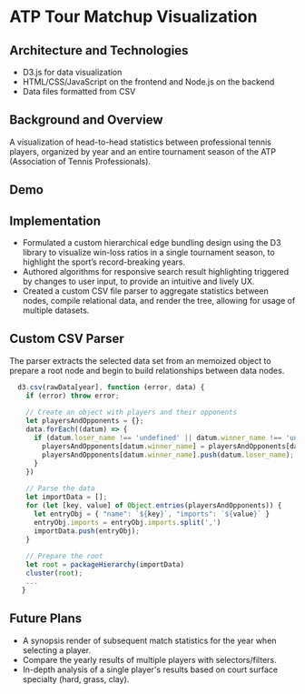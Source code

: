 # ATP Tour Matchup Visualization

## Architecture and Technologies
* D3.js for data visualization
* HTML/CSS/JavaScript on the frontend and Node.js on the backend
* Data files formatted from CSV

## Background and Overview
A visualization of head-to-head statistics between professional tennis players, organized by year and an entire tournament season of the ATP (Association of Tennis Professionals). 

## Demo

## Implementation
- Formulated a custom hierarchical edge bundling design using the D3 library to visualize win-loss ratios in a single tournament season, to highlight the sport’s record-breaking years.
- Authored algorithms for responsive search result highlighting triggered by changes to user input, to provide an intuitive and lively UX.
- Created a custom CSV file parser to aggregate statistics between nodes, compile relational data, and render the tree, allowing for usage of multiple datasets.

## Custom CSV Parser 
The parser extracts the selected data set from an memoized object to prepare a root node and begin to build relationships between data nodes.
```javascript
  d3.csv(rawData[year], function (error, data) {
    if (error) throw error;
  
    // Create an object with players and their opponents
    let playersAndOpponents = {};
    data.forEach((datum) => {
      if (datum.loser_name !== 'undefined' || datum.winner_name !== 'undefined') {
        playersAndOpponents[datum.winner_name] = playersAndOpponents[datum.winner_name] || [];
        playersAndOpponents[datum.winner_name].push(datum.loser_name);
      }
    })
    
    // Parse the data
    let importData = [];
    for (let [key, value] of Object.entries(playersAndOpponents)) {
      let entryObj = { "name": `${key}`, "imports": `${value}` }
      entryObj.imports = entryObj.imports.split(',')
      importData.push(entryObj);
    }
  
    // Prepare the root
    let root = packageHierarchy(importData)
    cluster(root);
    ...
   }
```

## Future Plans 
- A synopsis render of subsequent match statistics for the year when selecting a player.
- Compare the yearly results of multiple players with selectors/filters.
- In-depth analysis of a single player's results based on court surface specialty (hard, grass, clay).

